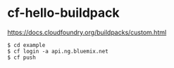# cf-hello-buildpack

https://docs.cloudfoundry.org/buildpacks/custom.html

```
$ cd example
$ cf login -a api.ng.bluemix.net
$ cf push
```
